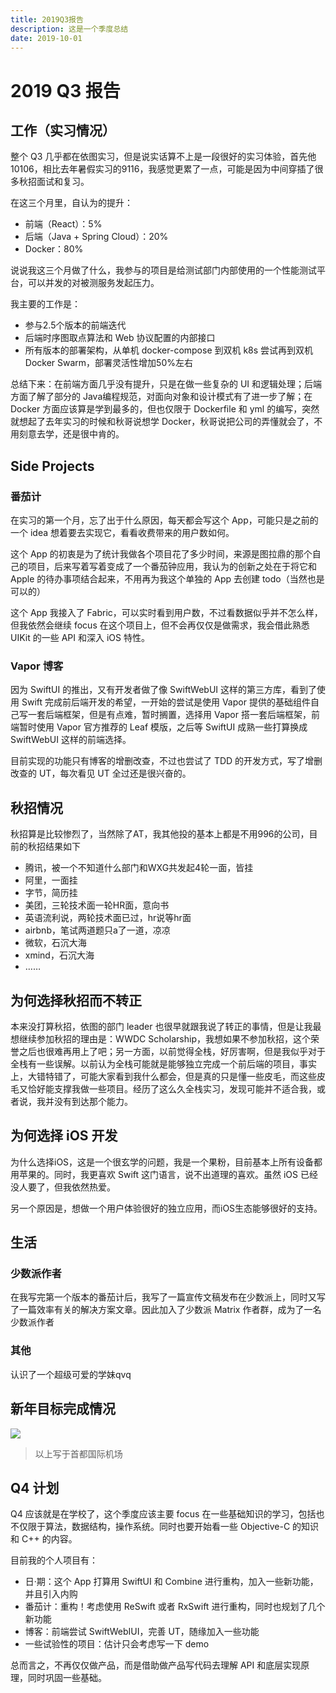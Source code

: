 ```yaml
---
title: 2019Q3报告
description: 这是一个季度总结
date: 2019-10-01
---
```

# 2019 Q3 报告

## 工作（实习情况）

整个 Q3 几乎都在依图实习，但是说实话算不上是一段很好的实习体验，首先他 10106，相比去年暑假实习的9116，我感觉更累了一点，可能是因为中间穿插了很多秋招面试和复习。

在这三个月里，自认为的提升：

- 前端（React）：5%
- 后端（Java + Spring Cloud）：20%
- Docker：80%

说说我这三个月做了什么，我参与的项目是给测试部门内部使用的一个性能测试平台，可以并发的对被测服务发起压力。

我主要的工作是：

- 参与2.5个版本的前端迭代
- 后端时序图取点算法和 Web 协议配置的内部接口
- 所有版本的部署架构，从单机 docker-compose 到双机 k8s 尝试再到双机 Docker Swarm，部署灵活性增加50%左右

总结下来：在前端方面几乎没有提升，只是在做一些复杂的 UI 和逻辑处理；后端方面了解了部分的 Java编程规范，对面向对象和设计模式有了进一步了解；在 Docker 方面应该算是学到最多的，但也仅限于 Dockerfile 和 yml 的编写，突然就想起了去年实习的时候和秋哥说想学 Docker，秋哥说把公司的弄懂就会了，不用刻意去学，还是很中肯的。

## Side Projects

### 番茄计
在实习的第一个月，忘了出于什么原因，每天都会写这个 App，可能只是之前的一个 idea 想着要去实现它，看看收费带来的用户数如何。

这个 App 的初衷是为了统计我做各个项目花了多少时间，来源是图拉鼎的那个自己的项目，后来写着写着变成了一个番茄钟应用，我认为的创新之处在于将它和 Apple 的待办事项结合起来，不用再为我这个单独的 App 去创建 todo（当然也是可以的）

这个 App 我接入了 Fabric，可以实时看到用户数，不过看数据似乎并不怎么样，但我依然会继续 focus 在这个项目上，但不会再仅仅是做需求，我会借此熟悉 UIKit 的一些 API 和深入 iOS 特性。

### Vapor 博客

因为 SwiftUI 的推出，又有开发者做了像 SwiftWebUI 这样的第三方库，看到了使用 Swift 完成前后端开发的希望，一开始的尝试是使用 Vapor 提供的基础组件自己写一套后端框架，但是有点难，暂时搁置，选择用 Vapor 搭一套后端框架，前端暂时使用 Vapor 官方推荐的 Leaf 模版，之后等 SwiftUI 成熟一些打算换成 SwiftWebUI 这样的前端选择。

目前实现的功能只有博客的增删改查，不过也尝试了 TDD 的开发方式，写了增删改查的 UT，每次看见 UT 全过还是很兴奋的。

## 秋招情况

秋招算是比较惨烈了，当然除了AT，我其他投的基本上都是不用996的公司，目前的秋招结果如下

- 腾讯，被一个不知道什么部门和WXG共发起4轮一面，皆挂
- 阿里，一面挂
- 字节，简历挂
- 美团，三轮技术面一轮HR面，意向书
- 英语流利说，两轮技术面已过，hr说等hr面
- airbnb，笔试两道题只a了一道，凉凉
- 微软，石沉大海
- xmind，石沉大海
- ……

## 为何选择秋招而不转正

本来没打算秋招，依图的部门 leader 也很早就跟我说了转正的事情，但是让我最想继续参加秋招的理由是：WWDC Scholarship，我想如果不参加秋招，这个荣誉之后也很难再用上了吧；另一方面，以前觉得全栈，好厉害啊，但是我似乎对于全栈有一些误解。以前认为全栈可能就是能够独立完成一个前后端的项目，事实上，大错特错了，可能大家看到我什么都会，但是真的只是懂一些皮毛，而这些皮毛又恰好能支撑我做一些项目。经历了这么久全栈实习，发现可能并不适合我，或者说，我并没有到达那个能力。

## 为何选择 iOS 开发

为什么选择iOS，这是一个很玄学的问题，我是一个果粉，目前基本上所有设备都用苹果的。同时，我更喜欢 Swift 这门语言，说不出道理的喜欢。虽然 iOS 已经没人要了，但我依然热爱。

另一个原因是，想做一个用户体验很好的独立应用，而iOS生态能够很好的支持。

## 生活

### 少数派作者

在我写完第一个版本的番茄计后，我写了一篇宣传文稿发布在少数派上，同时又写了一篇效率有关的解决方案文章。因此加入了少数派 Matrix 作者群，成为了一名少数派作者

### 其他

认识了一个超级可爱的学妹qvq

## 新年目标完成情况

![](https://paper-attachments.dropbox.com/s_EE0F13B6214ED416546610C66A49BB88A8AE29C6DD9FD50540D1BC0843753A46_1569916438398_file.jpeg)

> 以上写于首都国际机场

## Q4 计划

Q4 应该就是在学校了，这个季度应该主要 focus 在一些基础知识的学习，包括也不仅限于算法，数据结构，操作系统。同时也要开始看一些 Objective-C 的知识和 C++ 的内容。

目前我的个人项目有：

- 日·期：这个 App 打算用 SwiftUI 和 Combine 进行重构，加入一些新功能，并且引入内购
- 番茄计：重构！考虑使用 ReSwift 或者 RxSwift 进行重构，同时也规划了几个新功能
- 博客：前端尝试 SwiftWebIUI，完善 UT，随缘加入一些功能
- 一些试验性的项目：估计只会考虑写一下 demo

总而言之，不再仅仅做产品，而是借助做产品写代码去理解 API 和底层实现原理，同时巩固一些基础。


